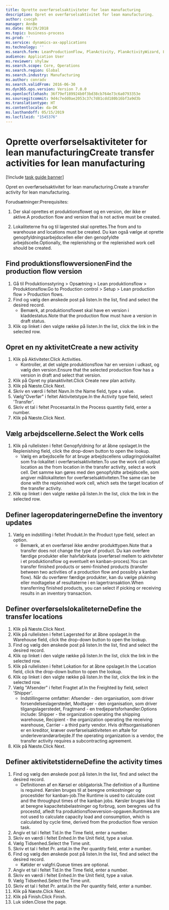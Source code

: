 ```yaml
---
title: Oprette overførselsaktiviteter for lean manufacturing
description: Opret en overførselsaktivitet for lean manufacturing.
author: cvocph
manager: AnnBe
ms.date: 08/29/2018
ms.topic: business-process
ms.prod: ''
ms.service: dynamics-ax-applications
ms.technology: ''
ms.search.form: LeanProductionFlow, PlanActivity, PlanActivityWizard, LeanWorkCellLookup, InventLocationIdLookup
audience: Application User
ms.reviewer: shylaw
ms.search.scope: Core, Operations
ms.search.region: Global
ms.search.industry: Manufacturing
ms.author: conradv
ms.search.validFrom: 2016-06-30
ms.dyn365.ops.version: Version 7.0.0
ms.openlocfilehash: 36f79ef189924b0f3bd38cb764e73c6a0793353e
ms.sourcegitcommit: 9d4c7edd0ae2053c37c7d81cdd180b16bf3a9d3b
ms.translationtype: HT
ms.contentlocale: da-DK
ms.lasthandoff: 05/15/2019
ms.locfileid: "1545376"
---
```

# <a name="create-transfer-activities-for-lean-manufacturing"></a><span data-ttu-id="39736-103">Oprette overførselsaktiviteter for lean manufacturing</span><span class="sxs-lookup"><span data-stu-id="39736-103">Create transfer activities for lean manufacturing</span></span>

[!include [task guide banner](../../includes/task-guide-banner.md)]

<span data-ttu-id="39736-104">Opret en overførselsaktivitet for lean manufacturing.</span><span class="sxs-lookup"><span data-stu-id="39736-104">Create a transfer activity for lean manufacturing.</span></span> 

<span data-ttu-id="39736-105">Forudsætninger:</span><span class="sxs-lookup"><span data-stu-id="39736-105">Prerequisites:</span></span> 

1. <span data-ttu-id="39736-106">Der skal oprettes et produktionsflowet og en version, der ikke er aktive.</span><span class="sxs-lookup"><span data-stu-id="39736-106">A production flow and version that is not active must be created.</span></span>

2. <span data-ttu-id="39736-107">Lokaliteterne fra og til lagersted skal oprettes.</span><span class="sxs-lookup"><span data-stu-id="39736-107">The from and to warehouse and locations must be created.</span></span> <span data-ttu-id="39736-108">Du kan også vælge at oprette genopfyldningsarbejdscellen eller den genopfyldte arbejdscelle.</span><span class="sxs-lookup"><span data-stu-id="39736-108">Optionally, the replenishing or the replenished work cell should be created.</span></span>


## <a name="find-the-production-flow-version"></a><span data-ttu-id="39736-109">Find produktionsflowversionen</span><span class="sxs-lookup"><span data-stu-id="39736-109">Find the production flow version</span></span>
1. <span data-ttu-id="39736-110">Gå til Produktionsstyring > Opsætning > Lean produktionsflow > Produktionsflow.</span><span class="sxs-lookup"><span data-stu-id="39736-110">Go to Production control > Setup > Lean production flow > Production flows.</span></span>
2. <span data-ttu-id="39736-111">Find og vælg den ønskede post på listen.</span><span class="sxs-lookup"><span data-stu-id="39736-111">In the list, find and select the desired record.</span></span>
    * <span data-ttu-id="39736-112">Bemærk, at produktionsflowet skal have en version i kladdestatus.</span><span class="sxs-lookup"><span data-stu-id="39736-112">Note that the production flow must have a version in draft status.</span></span>  
3. <span data-ttu-id="39736-113">Klik op linket i den valgte række på listen.</span><span class="sxs-lookup"><span data-stu-id="39736-113">In the list, click the link in the selected row.</span></span>

## <a name="create-a-new-activity"></a><span data-ttu-id="39736-114">Opret en ny aktivitet</span><span class="sxs-lookup"><span data-stu-id="39736-114">Create a new activity</span></span>
1. <span data-ttu-id="39736-115">Klik på Aktiviteter.</span><span class="sxs-lookup"><span data-stu-id="39736-115">Click Activities.</span></span>
    * <span data-ttu-id="39736-116">Kontroller, at det valgte produktionsflow har en version i udkast, og vælg den version.</span><span class="sxs-lookup"><span data-stu-id="39736-116">Ensure that the selected production flow has a version in draft and select that version.</span></span>  
2. <span data-ttu-id="39736-117">Klik på Opret ny planaktivitet.</span><span class="sxs-lookup"><span data-stu-id="39736-117">Click Create new plan activity.</span></span>
3. <span data-ttu-id="39736-118">Klik på Næste.</span><span class="sxs-lookup"><span data-stu-id="39736-118">Click Next.</span></span>
4. <span data-ttu-id="39736-119">Skriv en værdi i feltet Navn.</span><span class="sxs-lookup"><span data-stu-id="39736-119">In the Name field, type a value.</span></span>
5. <span data-ttu-id="39736-120">Vælg"Overfør" i feltet Aktivitetstype.</span><span class="sxs-lookup"><span data-stu-id="39736-120">In the Activity type field, select 'Transfer'.</span></span>
6. <span data-ttu-id="39736-121">Skriv et tal i feltet Procesantal.</span><span class="sxs-lookup"><span data-stu-id="39736-121">In the Process quantity field, enter a number.</span></span>
7. <span data-ttu-id="39736-122">Klik på Næste.</span><span class="sxs-lookup"><span data-stu-id="39736-122">Click Next.</span></span>

## <a name="select-the-work-cells"></a><span data-ttu-id="39736-123">Vælg arbejdscellerne.</span><span class="sxs-lookup"><span data-stu-id="39736-123">Select the Work cells</span></span>
1. <span data-ttu-id="39736-124">Klik på rullelisten i feltet Genopfyldning for at åbne opslaget.</span><span class="sxs-lookup"><span data-stu-id="39736-124">In the Replenishing field, click the drop-down button to open the lookup.</span></span>
    * <span data-ttu-id="39736-125">Vælg en arbejdscelle for at bruge arbejdscellens udlagringslokalitet som fra-lokalitet i overførselsaktiviteten.</span><span class="sxs-lookup"><span data-stu-id="39736-125">To use the work cell output location as the from location in the transfer activity, select a work cell.</span></span> <span data-ttu-id="39736-126">Det samme kan gøres med den genopfyldte arbejdscelle, som angiver mållokaliteten for overførselsaktiviteten.</span><span class="sxs-lookup"><span data-stu-id="39736-126">The same can be done with the replenished work cell, which sets the target location of the transfer activity.</span></span>  
2. <span data-ttu-id="39736-127">Klik op linket i den valgte række på listen.</span><span class="sxs-lookup"><span data-stu-id="39736-127">In the list, click the link in the selected row.</span></span>

## <a name="define-the-inventory-updates"></a><span data-ttu-id="39736-128">Definer lageropdateringerne</span><span class="sxs-lookup"><span data-stu-id="39736-128">Define the inventory updates</span></span>
1. <span data-ttu-id="39736-129">Vælg en indstilling i feltet Produkt.</span><span class="sxs-lookup"><span data-stu-id="39736-129">In the Product type field, select an option.</span></span>
    * <span data-ttu-id="39736-130">Bemærk, at en overførsel ikke ændrer produkttypen.</span><span class="sxs-lookup"><span data-stu-id="39736-130">Note that a transfer does not change the type of product.</span></span> <span data-ttu-id="39736-131">Du kan overføre færdige produkter eller halvfabrikata (overførsel mellem to aktiviteter i et produktionsflow og eventuelt en kanban-proces).</span><span class="sxs-lookup"><span data-stu-id="39736-131">You can transfer finished products or semi-finished products (transfer between two activities of a production flow and possibly a kanban flow).</span></span>     <span data-ttu-id="39736-132">Når du overfører færdige produkter, kan du vælge plukning eller modtagelse af resultaterne i en lagertransaktion.</span><span class="sxs-lookup"><span data-stu-id="39736-132">When transferring finished products, you can select if picking or receiving results in an inventory transaction.</span></span>  

## <a name="define-the-transfer-locations"></a><span data-ttu-id="39736-133">Definer overførselslokaliteterne</span><span class="sxs-lookup"><span data-stu-id="39736-133">Define the transfer locations</span></span>
1. <span data-ttu-id="39736-134">Klik på Næste.</span><span class="sxs-lookup"><span data-stu-id="39736-134">Click Next.</span></span>
2. <span data-ttu-id="39736-135">Klik på rullelisten i feltet Lagersted for at åbne opslaget.</span><span class="sxs-lookup"><span data-stu-id="39736-135">In the Warehouse field, click the drop-down button to open the lookup.</span></span>
3. <span data-ttu-id="39736-136">Find og vælg den ønskede post på listen.</span><span class="sxs-lookup"><span data-stu-id="39736-136">In the list, find and select the desired record.</span></span>
4. <span data-ttu-id="39736-137">Klik op linket i den valgte række på listen.</span><span class="sxs-lookup"><span data-stu-id="39736-137">In the list, click the link in the selected row.</span></span>
5. <span data-ttu-id="39736-138">Klik på rullelisten i feltet Lokation for at åbne opslaget.</span><span class="sxs-lookup"><span data-stu-id="39736-138">In the Location field, click the drop-down button to open the lookup.</span></span>
6. <span data-ttu-id="39736-139">Klik op linket i den valgte række på listen.</span><span class="sxs-lookup"><span data-stu-id="39736-139">In the list, click the link in the selected row.</span></span>
7. <span data-ttu-id="39736-140">Vælg "Afsender" i feltet Fragtet af.</span><span class="sxs-lookup"><span data-stu-id="39736-140">In the Freighted by field, select 'Shipper'.</span></span>
    * <span data-ttu-id="39736-141">Indstillingerne omfatter: Afsender - den organisation, som driver forsendelseslagerstedet, Modtager - den organisation, som driver tilgangslagerstedet, Fragtmand - en tredjepartsforhandler.</span><span class="sxs-lookup"><span data-stu-id="39736-141">Options include: Shipper - the organization operating the shipping warehouse, Recipient -  the organization operating the receiving warehouse, Carrier - a third party vendor.</span></span> <span data-ttu-id="39736-142">Hvis driftsorganisationen er en kreditor, kræver overførselsaktiviteten en aftale for underleverandørarbejde.</span><span class="sxs-lookup"><span data-stu-id="39736-142">If the operating organization is a vendor, the transfer activity requires a subcontracting agreement.</span></span>  
8. <span data-ttu-id="39736-143">Klik på Næste.</span><span class="sxs-lookup"><span data-stu-id="39736-143">Click Next.</span></span>

## <a name="define-the-activity-times"></a><span data-ttu-id="39736-144">Definer aktivitetstiderne</span><span class="sxs-lookup"><span data-stu-id="39736-144">Define the activity times</span></span>
1. <span data-ttu-id="39736-145">Find og vælg den ønskede post på listen.</span><span class="sxs-lookup"><span data-stu-id="39736-145">In the list, find and select the desired record.</span></span>
    * <span data-ttu-id="39736-146">Definitionen af en Kørsel er obligatorisk.</span><span class="sxs-lookup"><span data-stu-id="39736-146">The definition of a Runtime is required.</span></span> <span data-ttu-id="39736-147">Kørslen bruges til at beregne omkostninger og procestider for kanban-job.</span><span class="sxs-lookup"><span data-stu-id="39736-147">The Runtime is used to calculate cost and the throughput times of the kanban jobs.</span></span> <span data-ttu-id="39736-148">Kørsler bruges ikke til at beregne kapacitetsbelastninger og forbrug, som beregnes ud fra procestid, afledt fra produktionsflowversion-opgaven.</span><span class="sxs-lookup"><span data-stu-id="39736-148">Runtimes are not used to calculate capacity load and consumption, which is calculated by cycle time, derived from the production flow version task.</span></span>  
2. <span data-ttu-id="39736-149">Angiv et tal i feltet Tid.</span><span class="sxs-lookup"><span data-stu-id="39736-149">In the Time field, enter a number.</span></span>
3. <span data-ttu-id="39736-150">Skriv en værdi i feltet Enhed.</span><span class="sxs-lookup"><span data-stu-id="39736-150">In the Unit field, type a value.</span></span>
4. <span data-ttu-id="39736-151">Vælg Tidsenhed.</span><span class="sxs-lookup"><span data-stu-id="39736-151">Select the Time unit.</span></span>
5. <span data-ttu-id="39736-152">Skriv et tal i feltet Pr. antal.</span><span class="sxs-lookup"><span data-stu-id="39736-152">In the Per quantity field, enter a number.</span></span>
6. <span data-ttu-id="39736-153">Find og vælg den ønskede post på listen.</span><span class="sxs-lookup"><span data-stu-id="39736-153">In the list, find and select the desired record.</span></span>
    * <span data-ttu-id="39736-154">Køtider er valgfri.</span><span class="sxs-lookup"><span data-stu-id="39736-154">Queue times are optional.</span></span>  
7. <span data-ttu-id="39736-155">Angiv et tal i feltet Tid.</span><span class="sxs-lookup"><span data-stu-id="39736-155">In the Time field, enter a number.</span></span>
8. <span data-ttu-id="39736-156">Skriv en værdi i feltet Enhed.</span><span class="sxs-lookup"><span data-stu-id="39736-156">In the Unit field, type a value.</span></span>
9. <span data-ttu-id="39736-157">Vælg Tidsenhed.</span><span class="sxs-lookup"><span data-stu-id="39736-157">Select the Time unit.</span></span>
10. <span data-ttu-id="39736-158">Skriv et tal i feltet Pr. antal.</span><span class="sxs-lookup"><span data-stu-id="39736-158">In the Per quantity field, enter a number.</span></span>
11. <span data-ttu-id="39736-159">Klik på Næste.</span><span class="sxs-lookup"><span data-stu-id="39736-159">Click Next.</span></span>
12. <span data-ttu-id="39736-160">Klik på Finish.</span><span class="sxs-lookup"><span data-stu-id="39736-160">Click Finish.</span></span>
13. <span data-ttu-id="39736-161">Luk siden.</span><span class="sxs-lookup"><span data-stu-id="39736-161">Close the page.</span></span>

